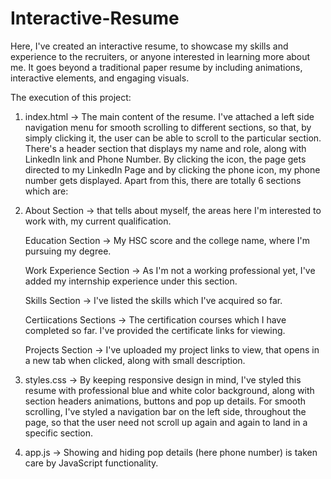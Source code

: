# Interactive-Resume
Here, I've created an interactive resume, to showcase my skills and experience to the recruiters, or anyone interested in learning more about me. It goes beyond a traditional paper resume by including animations, interactive elements, and engaging visuals.

The execution of this project:

1. index.html -> The main content of the resume. I've attached a left side navigation menu for smooth scrolling to different sections, so that, by simply clicking it, the user can be able to scroll to the particular section. There's a header section that displays my name and role, along with LinkedIn link and Phone Number. By clicking the icon, the page gets directed to my LinkedIn Page and by clicking the phone icon, my phone number gets displayed. Apart from this, there are totally 6 sections which are:
2. 
    About Section -> that tells about myself, the areas here I'm interested to work with, my current qualification.
   
    Education Section -> My HSC score and the college name, where I'm pursuing my degree.
   
    Work Experience Section -> As I'm not a working professional yet, I've added my internship experience under this section.
   
    Skills Section -> I've listed the skills which I've acquired so far.
   
    Certiications Sections -> The certification courses which I have completed so far. I've provided the certificate links for viewing.
   
    Projects Section -> I've uploaded my project links to view, that opens in a new tab when clicked, along with small description.
   

4. styles.css -> By keeping responsive design in mind, I've styled this resume with professional blue and white color background, along with section headers animations, buttons and pop up details.
   For smooth scrolling, I've styled a navigation bar on the left side, throughout the page, so that the user need not scroll up again and again to land in a specific section.
   
6. app.js -> Showing and hiding pop details (here phone number) is taken care by JavaScript functionality.


